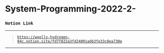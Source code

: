 # System-Programming-2022-2-

### <code>Notion Link</code>
---
> <code>https://woolly-hydrogen-04c.notion.site/fd7f822a3fd24091adb3fe33c8ea730e</code>
---
